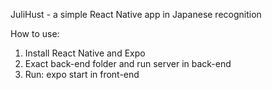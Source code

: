 JuliHust - a simple React Native app in Japanese recognition

How to use:
1. Install React Native and Expo
2. Exact back-end folder and run server in back-end
3. Run: expo start in front-end